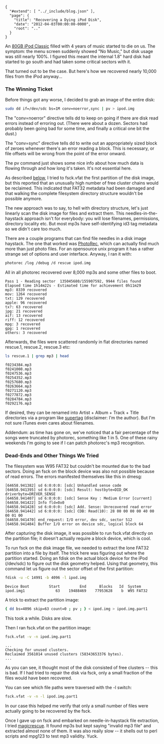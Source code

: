 
    {
      "#extend": [ "../_include/blog.json" ],
      "page": {
        "title": "Recovering a Dying iPod Disk",
        "date": "2012-04-03T00:00:00-0000",
        "root": ".."
      }
    }

An [80GB iPod Classic](http://en.wikipedia.org/wiki/IPod_Classic#Sixth_generation) filled with 4 years of music started to die on us. The symptom: the menu screen suddenly showed "No Music," but disk usage was still nearly 100%. I figured this meant the internal 1.8" hard disk had started to go south and had taken some critical sectors with it.

That turned out to be the case. But here's how we recovered nearly 10,000 files from the iPod anyway...

### The Winning Ticket ###

Before things got any worse, I decided to grab an image of the entire disk:

```bash
sudo dd if=/dev/sdc bs=1M conv=noerror,sync | pv > ipod.img
```

The "conv=noerror" directive tells dd to keep on going if there are disk read errors instead of erroring out. (There were about a dozen. Sectors had probably been going bad for some time, and finally a critical one bit the dust.)

The "conv=sync" directive tells dd to write out an appropriately sized block of zeroes whenever there's an error reading a block. This is necessary, or file offsets will be wrong from the point of the error onward.

The pv command just shows some nice info about how much data is flowing through and how long it's taken. It's not essential here.

As described [below](#deadends_and_other_things_we_tried), I tried to fsck.vfat the first partition of the disk image, but this reported that an unusually high number of free cluster chains would be reclaimed. This indicated that FAT32 metadata had been damaged and that walking the complete filesystem directory structure wouldn't be possible anymore.

The new approach was to say, to hell with directory structure, let's just linearly scan the disk image for files and extract them. This needles-in-the-haystack approach isn't for everybody: you will lose filenames, permissions, directory locality etc. But most mp3s have self-identifying id3 tag metadata so we didn't care too much.

There are a couple programs that can find file needles in a disk image haystack. The one that worked was [PhotoRec](http://www.cgsecurity.org/wiki/PhotoRec), which can actually find much more than just photo files. For an opensource unix program it has a rather strange set of options and user interface. Anyway, I ran it with:

```bash
photorec /log /debug /d rescue ipod.img
```

All in all photorec recovered over 8,000 mp3s and some other files to boot.

    Pass 1 - Reading sector  135045680/155907592, 9944 files found
    Elapsed time 1h14m22s - Estimated time for achievement 0h11m29
    mp3: 8339 recovered
    mov: 1264 recovered
    txt: 129 recovered
    apple: 96 recovered
    tx?: 63 recovered
    jpg: 21 recovered
    aif: 13 recovered
    riff: 12 recovered
    mpg: 3 recovered
    gpg: 1 recovered
    others: 3 recovered

Afterwards, the files were scattered randomly in flat directories named rescue.1, rescue.2, rescue.3 etc:

```bash
ls rescue.1 | grep mp3 | head
```

    f0234384.mp3
    f0241008.mp3
    f0247536.mp3
    f0254352.mp3
    f0257680.mp3
    f0263664.mp3
    f0271120.mp3
    f0277872.mp3
    f0284784.mp3
    f0292176.mp3

If desired, they can be renamed into Artist + Album + Track + Title directories via a program like [supertag](http://search.cpan.org/~acg/supertag-0.2.1/supertag) (disclaimer: I'm the author). But I'm not sure iTunes even cares about filenames.

Addendum: as time has gone on, we've noticed that a fair percentage of the songs were truncated by photorec, something like 1 in 5. One of these rainy weekends I'm going to see if I can patch photorec's mp3 recognition.

### Dead-Ends and Other Things We Tried ###

The filesystem was W95 FAT32 but couldn't be mounted due to the bad sectors. Doing an fsck on the block device was also not possible because of read errors. The errors manifested themselves like this in dmesg:

    [64658.941382] sd 6:0:0:0: [sdc] Unhandled sense code
    [64658.941395] sd 6:0:0:0: [sdc] Result: hostbyte=DID_OK driverbyte=DRIVER_SENSE
    [64658.941407] sd 6:0:0:0: [sdc] Sense Key : Medium Error [current]
    [64658.941422] Info fld=0x0
    [64658.941428] sd 6:0:0:0: [sdc] Add. Sense: Unrecovered read error
    [64658.941442] sd 6:0:0:0: [sdc] CDB: Read(10): 28 00 00 00 00 40 00 00 01 00
    [64658.941470] end_request: I/O error, dev sdc, sector 512
    [64658.941484] Buffer I/O error on device sdc, logical block 64

After capturing the disk image, it was possible to run fsck.vfat directly on the partition file; it doesn't actually require a block device, which is cool.

To run fsck on the disk image file, we needed to extract the lone FAT32 partition into a file by itself. The trick here was figuring out where the partition started. Doing an fdisk on the actual block device for the iPod (/dev/sdc) to figure out the disk geometry helped. Using that geometry, this command let us figure out the sector offset of the first partition:

```bash
fdisk -u -C 14991 -b 4096 -l ipod.img
```

    Device Boot         Start         End      Blocks   Id  System
    ipod.img1              63    19488469    77953628    b  W95 FAT32

A trick to extract the partition image:

```bash
{ dd bs=4096 skip=63 count=0 ; pv ; } < ipod.img > ipod.img.part1
```

This took a while. Disks are slow.

Then I ran fsck.vfat on the partition image:

```bash
fsck.vfat -v -n ipod.img.part1
```

    ...
    Checking for unused clusters.
    Reclaimed 3561014 unused clusters (58343653376 bytes).
    ...

As you can see, it thought most of the disk consisted of free clusters -- this is bad. If I had tried to repair the disk via fsck, only a small fraction of the files would have been recovered.

You can see which file paths were traversed with the -l switch:

```bash
fsck.vfat -v -n -l ipod.img.part1
```

In our case this helped me verify that only a small number of files were actually going to be recovered by the fsck.

Once I gave up on fsck and embarked on needle-in-haystack file extraction, I tried [magicrescue](http://www.itu.dk/~jobr/magicrescue/). It found mp3s but kept saying "invalid mp3 file" and extracted almost none of them. It was also really slow -- it shells out to perl scripts and mpg123 to test mp3 validity. Yuck.


